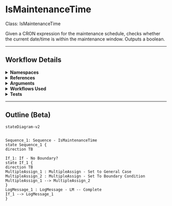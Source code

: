 # IsMaintenanceTime
Class: IsMaintenanceTime

Given a CRON expression for the maintenance schedule, checks whether the current date/time is within the maintenance window. Outputs a boolean.

<hr />

## Workflow Details
<details>
    <summary>
    <b>Namespaces</b>
    </summary>
    
- GlobalConstantsNamespace
- GlobalVariablesNamespace
- System
- System.Activities
- System.Activities.Statements
- System.Collections
- System.Collections.Generic
- System.Collections.ObjectModel
- System.Linq
- UiPath.Core
- UiPath.Core.Activities


</details>
<details>
    <summary>
    <b>References</b>
    </summary>

- Microsoft.CSharp
- Microsoft.VisualBasic
- NPOI
- System
- System.Activities
- System.ComponentModel
- System.ComponentModel.TypeConverter
- System.Configuration.ConfigurationManager
- System.Console
- System.Core
- System.Data
- System.Data.Common
- System.Linq
- System.Linq.Expressions
- System.Memory
- System.Memory.Data
- System.ObjectModel
- System.Private.CoreLib
- System.Private.Uri
- System.Reflection.DispatchProxy
- System.Reflection.Metadata
- System.Reflection.TypeExtensions
- System.Runtime.Serialization
- System.Security.Permissions
- System.ServiceModel
- System.ServiceModel.Activities
- System.Xaml
- System.Xml
- System.Xml.Linq
- UiPath.Studio.Constants
- UiPath.System.Activities
- UiPath.Workflow


</details>
<details>
    <summary>
    <b>Arguments</b>
    </summary>
    | Name | Direction | Type | Description |
|  --- | --- | --- | ---  |
| in_Start | InArgument | x:TimeSpan | The start time of the maintenance period. |
| in_End | InArgument | x:TimeSpan | The end time of the maintenance period. |
| out_IsMaintenanceTime | OutArgument | x:Boolean | Output boolean as to whether current time is within the maintenance period. |

    
</details>
<details>
    <summary>
    <b>Workflows Used</b>
    </summary>



    
</details>
<details>
    <summary>
    <b>Tests</b>
    </summary>



    
</details>

<hr />

## Outline (Beta)

```mermaid
stateDiagram-v2


Sequence_1: Sequence - IsMaintenanceTime
state Sequence_1 {
direction TB

If_1: If - No Boundary?
state If_1 {
direction TB
MultipleAssign_1 : MultipleAssign - Set to General Case
MultipleAssign_2 : MultipleAssign - Set To Boundary Condition
MultipleAssign_1 --> MultipleAssign_2
}
LogMessage_1 : LogMessage - LM -- Complete
If_1 --> LogMessage_1
}
```